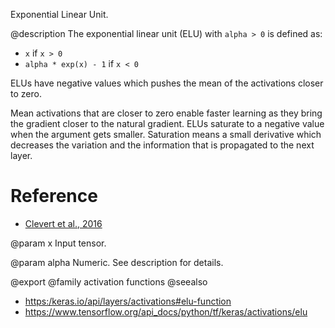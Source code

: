 Exponential Linear Unit.

@description
The exponential linear unit (ELU) with `alpha > 0` is defined as:

- `x` if `x > 0`
- `alpha * exp(x) - 1` if `x < 0`

ELUs have negative values which pushes the mean of the activations
closer to zero.

Mean activations that are closer to zero enable faster learning as they
bring the gradient closer to the natural gradient.
ELUs saturate to a negative value when the argument gets smaller.
Saturation means a small derivative which decreases the variation
and the information that is propagated to the next layer.

# Reference
- [Clevert et al., 2016](https://arxiv.org/abs/1511.07289)

@param x
Input tensor.

@param alpha
Numeric. See description for details.

@export
@family activation functions
@seealso
+ <https:/keras.io/api/layers/activations#elu-function>
+ <https://www.tensorflow.org/api_docs/python/tf/keras/activations/elu>
